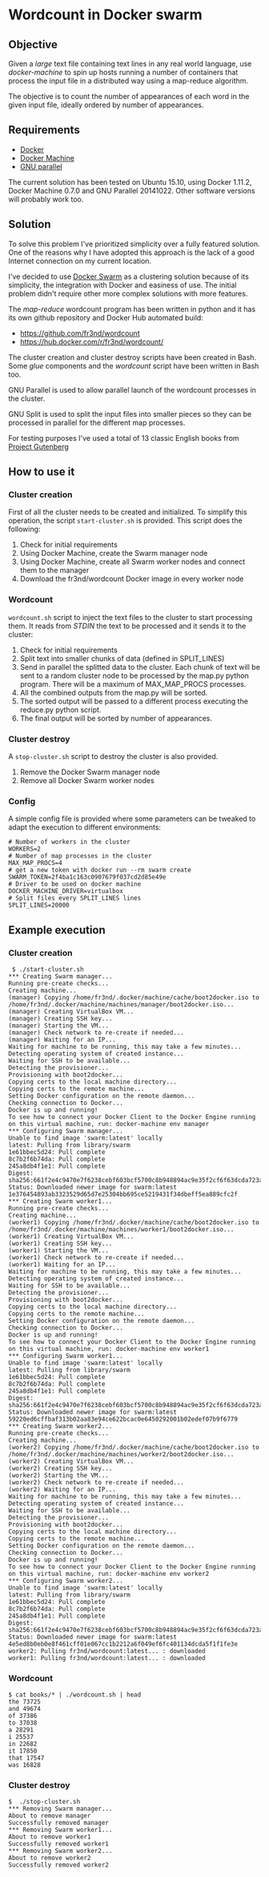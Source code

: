 # Wordcount in Docker swarm

## Objective

Given a *large* text file containing text lines in any real world language, use *docker-machine* to spin up hosts running a number of containers that process the input file in a distributed way using a map-reduce algorithm. 

The objective is to count the number of appearances of each word in the given input file, ideally ordered by number of appearances.

## Requirements

* [Docker](http://www.docker.com/)
* [Docker Machine](https://docs.docker.com/machine/)
* [GNU parallel](https://www.gnu.org/software/parallel/)

The current solution has been tested on Ubuntu 15.10, using Docker 1.11.2, Docker Machine 0.7.0 and GNU Parallel 20141022. Other software versions will probably work too.

## Solution

To solve this problem I've prioritized simplicity over a fully featured solution. One of the reasons why I have adopted this approach is the lack of a good Internet connection on my current location. 

I've decided to use [Docker Swarm](https://www.docker.com/products/docker-swarm) as a clustering solution because of its simplicity, the integration with Docker and easiness of use. The initial problem didn't require other more complex solutions with more features.

The *map-reduce* wordcount program has been written in python and it has its own github repository and Docker Hub automated build:

* https://github.com/fr3nd/wordcount
* https://hub.docker.com/r/fr3nd/wordcount/

The cluster creation and cluster destroy scripts have been created in Bash. Some *glue* components and the *wordcount* script have been written in Bash too.

GNU Parallel is used to allow parallel launch of the wordcount processes in the cluster. 

GNU Split is used to split the input files into smaller pieces so they can be processed in parallel for the different map processes.

For testing purposes I've used a total  of 13 classic English books from [Project Gutenberg](https://www.gutenberg.org/)

## How to use it

### Cluster creation

First of all the cluster needs to be created and initialized. To simplify this operation, the script `start-cluster.sh` is provided. This script does the following:

1. Check for initial requirements
2. Using Docker Machine, create the Swarm manager node
3. Using Docker Machine, create all Swarm worker nodes and connect them to the manager
4. Download the fr3nd/wordcount Docker image in every worker node

### Wordcount

`wordcount.sh` script to inject the text files to the cluster to start processing them. It reads from *STDIN* the text to be processed and it sends it to the cluster:

1. Check for initial requirements
2. Split text into smaller chunks of data (defined in SPLIT_LINES)
3. Send in parallel the splitted data to the cluster. Each chunk of text will be sent to a random cluster node to be processed by the map.py python program. There will be a maximum of MAX_MAP_PROCS processes.
4. All the combined outputs from the map.py will be sorted.
5. The sorted output will be passed to a different process executing the reduce.py python script.
6. The final output will be sorted by number of appearances.

### Cluster destroy

A `stop-cluster.sh` script to destroy the cluster is also provided.

1. Remove the Docker Swarm manager node
2. Remove all Docker Swarm worker nodes

### Config

A simple config file is provided where some parameters can be tweaked to adapt the execution to different environments:

```
# Number of workers in the cluster
WORKERS=2
# Number of map processes in the cluster
MAX_MAP_PROCS=4
# get a new token with docker run --rm swarm create
SWARM_TOKEN=2f4ba1c163c0907679f037cd2d85e49e
# Driver to be used on docker machine
DOCKER_MACHINE_DRIVER=virtualbox
# Split files every SPLIT_LINES lines
SPLIT_LINES=20000
```

## Example execution

### Cluster creation

```
 $ ./start-cluster.sh
*** Creating Swarm manager...
Running pre-create checks...
Creating machine...
(manager) Copying /home/fr3nd/.docker/machine/cache/boot2docker.iso to /home/fr3nd/.docker/machine/machines/manager/boot2docker.iso...
(manager) Creating VirtualBox VM...
(manager) Creating SSH key...
(manager) Starting the VM...
(manager) Check network to re-create if needed...
(manager) Waiting for an IP...
Waiting for machine to be running, this may take a few minutes...
Detecting operating system of created instance...
Waiting for SSH to be available...
Detecting the provisioner...
Provisioning with boot2docker...
Copying certs to the local machine directory...
Copying certs to the remote machine...
Setting Docker configuration on the remote daemon...
Checking connection to Docker...
Docker is up and running!
To see how to connect your Docker Client to the Docker Engine running on this virtual machine, run: docker-machine env manager
*** Configuring Swarm manager...
Unable to find image 'swarm:latest' locally
latest: Pulling from library/swarm
1e61bbec5d24: Pull complete
8c7b2f6b74da: Pull complete
245a8db4f1e1: Pull complete
Digest: sha256:661f2e4c9470e7f6238cebf603bcf5700c8b948894ac9e35f2cf6f63dcda723a
Status: Downloaded newer image for swarm:latest
1e376454893ab3323529d65d7e25304bb695ce5219431f34dbeff5ea889cfc2f
*** Creating Swarm worker1...
Running pre-create checks...
Creating machine...
(worker1) Copying /home/fr3nd/.docker/machine/cache/boot2docker.iso to /home/fr3nd/.docker/machine/machines/worker1/boot2docker.iso...
(worker1) Creating VirtualBox VM...
(worker1) Creating SSH key...
(worker1) Starting the VM...
(worker1) Check network to re-create if needed...
(worker1) Waiting for an IP...
Waiting for machine to be running, this may take a few minutes...
Detecting operating system of created instance...
Waiting for SSH to be available...
Detecting the provisioner...
Provisioning with boot2docker...
Copying certs to the local machine directory...
Copying certs to the remote machine...
Setting Docker configuration on the remote daemon...
Checking connection to Docker...
Docker is up and running!
To see how to connect your Docker Client to the Docker Engine running on this virtual machine, run: docker-machine env worker1
*** Configuring Swarm worker1...
Unable to find image 'swarm:latest' locally
latest: Pulling from library/swarm
1e61bbec5d24: Pull complete
8c7b2f6b74da: Pull complete
245a8db4f1e1: Pull complete
Digest: sha256:661f2e4c9470e7f6238cebf603bcf5700c8b948894ac9e35f2cf6f63dcda723a
Status: Downloaded newer image for swarm:latest
59220ed6cffbaf313b02aa83e94ce622bcac0e6450292001b02edef07b9f6779
*** Creating Swarm worker2...
Running pre-create checks...
Creating machine...
(worker2) Copying /home/fr3nd/.docker/machine/cache/boot2docker.iso to /home/fr3nd/.docker/machine/machines/worker2/boot2docker.iso...
(worker2) Creating VirtualBox VM...
(worker2) Creating SSH key...
(worker2) Starting the VM...
(worker2) Check network to re-create if needed...
(worker2) Waiting for an IP...
Waiting for machine to be running, this may take a few minutes...
Detecting operating system of created instance...
Waiting for SSH to be available...
Detecting the provisioner...
Provisioning with boot2docker...
Copying certs to the local machine directory...
Copying certs to the remote machine...
Setting Docker configuration on the remote daemon...
Checking connection to Docker...
Docker is up and running!
To see how to connect your Docker Client to the Docker Engine running on this virtual machine, run: docker-machine env worker2
*** Configuring Swarm worker2...
Unable to find image 'swarm:latest' locally
latest: Pulling from library/swarm
1e61bbec5d24: Pull complete
8c7b2f6b74da: Pull complete
245a8db4f1e1: Pull complete
Digest: sha256:661f2e4c9470e7f6238cebf603bcf5700c8b948894ac9e35f2cf6f63dcda723a
Status: Downloaded newer image for swarm:latest
4e5ed8b0eb0e8f461cff01e067cc1b2212a6f049ef6fc401134dcda5f1f1fe3e
worker2: Pulling fr3nd/wordcount:latest... : downloaded
worker1: Pulling fr3nd/wordcount:latest... : downloaded
```

### Wordcount

```
$ cat books/* | ./wordcount.sh | head
the 73725
and 49674
of 37386
to 37038
a 28291
i 25537
in 22682
it 17850
that 17547
was 16828
```

### Cluster destroy

```
$  ./stop-cluster.sh
*** Removing Swarm manager...
About to remove manager
Successfully removed manager
*** Removing Swarm worker1...
About to remove worker1
Successfully removed worker1
*** Removing Swarm worker2...
About to remove worker2
Successfully removed worker2
```